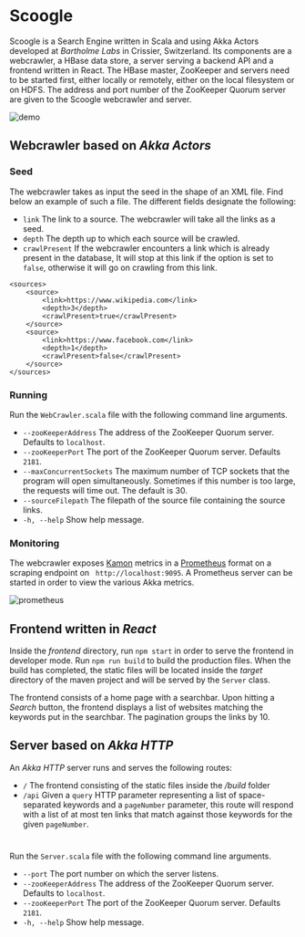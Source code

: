 # Scoogle

Scoogle is a Search Engine written in Scala and using Akka Actors developed at *Bartholme Labs* in Crissier,
Switzerland. Its components are a webcrawler, a HBase data store, a server serving a backend API and a frontend written
in React. The HBase master, ZooKeeper and servers need to be started first, either locally or remotely, either on the
local filesystem or on HDFS. The address and port number of the ZooKeeper Quorum server are given to the Scoogle
webcrawler and server.

![demo](https://drive.google.com/uc?id=1A-X3PufeiBJ8SwROvygW2IEwrOQnnHvm)

## Webcrawler based on *Akka Actors*

### Seed

The webcrawler takes as input the seed in the shape of an XML file. Find below an example of such a file. The different
fields designate the following:

- `link` The link to a source. The webcrawler will take all the links as a seed.
- `depth` The depth up to which each source will be crawled.
- `crawlPresent` If the webcrawler encounters a link which is already present in the database, It will stop at this link
  if the option is set to `false`, otherwise it will go on crawling from this link.

```
<sources>
    <source>
        <link>https://www.wikipedia.com</link>
        <depth>3</depth>
        <crawlPresent>true</crawlPresent>
    </source>
    <source>
        <link>https://www.facebook.com</link>
        <depth>1</depth>
        <crawlPresent>false</crawlPresent>
    </source>
</sources>
```

### Running

Run the `WebCrawler.scala` file with the following command line arguments.

- `--zooKeeperAddress` The address of the ZooKeeper Quorum server. Defaults to `localhost`.
- `--zooKeeperPort` The port of the ZooKeeper Quorum server. Defaults `2181`.
- `--maxConcurrentSockets` The maximum number of TCP sockets that the program will open simultaneously. Sometimes if
  this number is too large, the requests will time out. The default is 30.
- `--sourceFilepath` The filepath of the source file containing the source links.
- `-h, --help` Show help message.

### Monitoring

The webcrawler exposes [Kamon](https://kamon.io) metrics in a [Prometheus](https://prometheus.io) format on a scraping
endpoint on ` http://localhost:9095`. A Prometheus server can be started in order to view the various Akka metrics.

![prometheus](https://drive.google.com/uc?id=1PFvHFVYTiBU629cWccnwKlS08UEW6Blr)

## Frontend written in *React*

Inside the *frontend* directory, run `npm start` in order to serve the frontend in developer mode. Run `npm run build`
to build the production files. When the build has completed, the static files will be located inside the *target*
directory of the maven project and will be served by the `Server` class.

The frontend consists of a home page with a searchbar. Upon hitting a *Search* button, the frontend displays a list of
websites matching the keywords put in the searchbar. The pagination groups the links by 10.

## Server based on *Akka HTTP*

An *Akka HTTP* server runs and serves the following routes:

- `/` The frontend consisting of the static files inside the */build* folder
- `/api` Given a `query` HTTP parameter representing a list of space-separated keywords and a `pageNumber` parameter,
  this route will respond with a list of at most ten links that match against those keywords for the given `pageNumber`.

#

Run the `Server.scala` file with the following command line arguments.

- `--port` The port number on which the server listens.
- `--zooKeeperAddress` The address of the ZooKeeper Quorum server. Defaults to `localhost`.
- `--zooKeeperPort` The port of the ZooKeeper Quorum server. Defaults `2181`.
- `-h, --help` Show help message.
